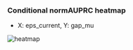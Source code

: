 ### Conditional normAUPRC heatmap

- X: eps_current, Y: gap_mu

![heatmap](/home/elicer/project_0814_2/results/20250815-012429/holdout/conditional_heatmap_eps_current_vs_gap_mu.png)
